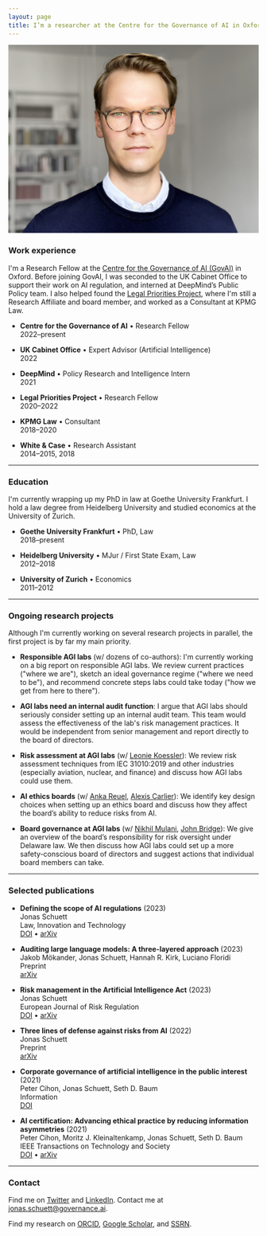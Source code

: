 ```yaml
---
layout: page
title: I’m a researcher at the Centre for the Governance of AI in Oxford. I try to reduce existential risks from AI by improving the corporate governance of AGI labs.
---
```


![Jonas Schuett](/jonasschuett.jpg "Jonas Schuett")


### Work experience
I'm a Research Fellow at the [Centre for the Governance of AI (GovAI)](https://www.governance.ai/) in Oxford. Before joining GovAI, I was seconded to the UK Cabinet Office to support their work on AI regulation, and interned at DeepMind’s Public Policy team. I also helped found the [Legal Priorities Project](https://www.legalpriorities.org/), where I'm still a Research Affiliate and board member, and worked as a Consultant at KPMG Law.

- **Centre for the Governance of AI** • Research Fellow <br>
2022–present

- **UK Cabinet Office** • Expert Advisor (Artificial Intelligence) <br>
2022

- **DeepMind** • Policy Research and Intelligence Intern <br>
2021

- **Legal Priorities Project** • Research Fellow <br>
2020–2022

- **KPMG Law** • Consultant <br>
2018–2020

- **White & Case** • Research Assistant <br>
2014–2015, 2018

---

### Education
I'm currently wrapping up my PhD in law at Goethe University Frankfurt. I hold a law degree from Heidelberg University and studied economics at the University of Zurich.

- **Goethe University Frankfurt** • PhD, Law <br>
2018–present

- **Heidelberg University** • MJur / First State Exam, Law <br>
2012–2018

- **University of Zurich** • Economics <br>
2011–2012

---

### Ongoing research projects
Although I'm currently working on several research projects in parallel, the first project is by far my main priority.

- **Responsible AGI labs** (w/ dozens of co-authors): I'm currently working on a big report on responsible AGI labs. We review current practices ("where we are"), sketch an ideal governance regime ("where we need to be"), and recommend concrete steps labs could take today ("how we get from here to there").

- **AGI labs need an internal audit function**: I argue that AGI labs should seriously consider setting up an internal audit team. This team would assess the effectiveness of the lab's risk management practices. It would be independent from senior management and report directly to the board of directors.

- **Risk assessment at AGI labs** (w/ [Leonie Koessler](https://www.linkedin.com/in/leonie-koessler-ll-m-kcl-85b71814a/)): We review risk assessment techniques from IEC 31010:2019 and other industries (especially aviation, nuclear, and finance) and discuss how AGI labs could use them.

- **AI ethics boards** (w/ [Anka Reuel](https://www.linkedin.com/in/ankareuel/), [Alexis Carlier](https://www.linkedin.com/in/alexis-carlier-995367170/)): We identify key design choices when setting up an ethics board and discuss how they affect the board’s ability to reduce risks from AI.

- **Board governance at AGI labs** (w/ [Nikhil Mulani](https://www.linkedin.com/in/nmulani/), [John Bridge](https://www.linkedin.com/in/johnmichaelbridge/)): We give an overview of the board’s responsibility for risk oversight under Delaware law. We then discuss how AGI labs could set up a more safety-conscious board of directors and suggest actions that individual board members can take.

---

### Selected publications

- **Defining the scope of AI regulations** (2023) <br>
Jonas Schuett <br>
Law, Innovation and Technology <br>
[DOI](https://doi.org/10.1080/17579961.2023.2184135) • [arXiv](https://arxiv.org/abs/1909.01095)

- **Auditing large language models: A three-layered approach** (2023) <br>
Jakob Mökander, Jonas Schuett, Hannah R. Kirk, Luciano Floridi <br>
Preprint <br>
[arXiv](https://arxiv.org/abs/2302.08500)

- **Risk management in the Artificial Intelligence Act** (2023) <br>
Jonas Schuett <br>
European Journal of Risk Regulation <br>
[DOI](https://doi.org/10.1017/err.2023.1) • [arXiv](https://arxiv.org/abs/2212.03109)

- **Three lines of defense against risks from AI** (2022) <br>
Jonas Schuett <br>
Preprint <br>
[arXiv](https://arxiv.org/abs/2212.08364)

- **Corporate governance of artificial intelligence in the public interest** (2021) <br>
Peter Cihon, Jonas Schuett, Seth D. Baum <br>
Information <br>
[DOI](https://doi.org/10.3390/info12070275)

- **AI certification: Advancing ethical practice by reducing information asymmetries** (2021) <br>
Peter Cihon, Moritz J. Kleinaltenkamp, Jonas Schuett, Seth D. Baum <br>
IEEE Transactions on Technology and Society <br>
[DOI](https://doi.org/10.1109/TTS.2021.3077595) • [arXiv](https://arxiv.org/abs/2105.10356)

---

### Contact
Find me on [Twitter](https://twitter.com/jonasschuett) and [LinkedIn](https://www.linkedin.com/in/jonasschuett). Contact me at [jonas.schuett@governance.ai](mailto:jonas.schuett@governance.ai).

Find my research on [ORCID](https://orcid.org/0000-0001-7154-5049), [Google Scholar](https://scholar.google.com/citations?user=iZXltDgAAAAJ&hl=en&oi=ao), and [SSRN](https://papers.ssrn.com/sol3/cf_dev/AbsByAuth.cfm?per_id=3705327).
